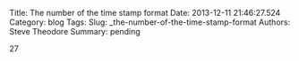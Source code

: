 Title: The number of the time stamp format
Date: 2013-12-11 21:46:27.524
Category: blog
Tags: 
Slug: _the-number-of-the-time-stamp-format
Authors: Steve Theodore
Summary: pending

27

